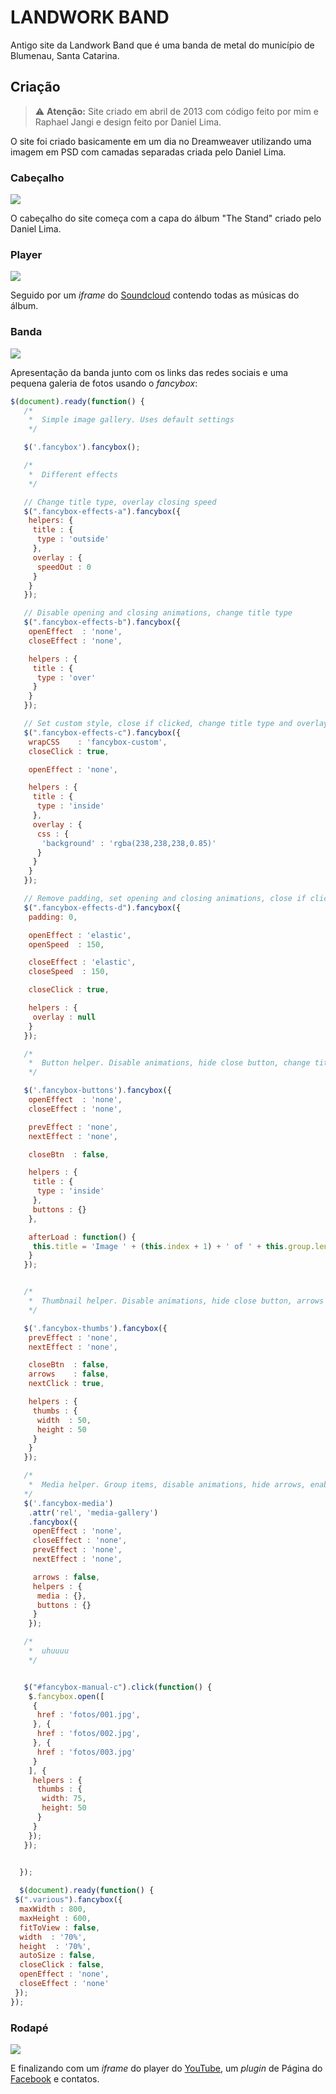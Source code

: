 # LANDWORK BAND

Antigo site da Landwork Band que é uma banda de metal do município de Blumenau, Santa Catarina.

## Criação

> ⚠️ **Atenção:** Site criado em abril de 2013 com código feito por mim e Raphael Jangi e design feito por Daniel Lima.

O site foi criado basicamente em um dia no Dreamweaver utilizando uma imagem em PSD com camadas separadas criada pelo Daniel Lima.

### Cabeçalho

![](img/top3.jpg)

O cabeçalho do site começa com a capa do álbum "The Stand" criado pelo Daniel Lima.

### Player

![](img/capturas/player.jpg)

Seguido por um *iframe* do [Soundcloud](https://soundcloud.com/landworkband/sets/landwork-the-stand) contendo todas as músicas do álbum.

### Banda

![](img/capturas/banda.jpg)

Apresentação da banda junto com os links das redes sociais e uma pequena galeria de fotos usando o *fancybox*:

```javascript
$(document).ready(function() {
   /*
    *  Simple image gallery. Uses default settings
    */

   $('.fancybox').fancybox();

   /*
    *  Different effects
    */

   // Change title type, overlay closing speed
   $(".fancybox-effects-a").fancybox({
    helpers: {
     title : {
      type : 'outside'
     },
     overlay : {
      speedOut : 0
     }
    }
   });

   // Disable opening and closing animations, change title type
   $(".fancybox-effects-b").fancybox({
    openEffect  : 'none',
    closeEffect : 'none',

    helpers : {
     title : {
      type : 'over'
     }
    }
   });

   // Set custom style, close if clicked, change title type and overlay color
   $(".fancybox-effects-c").fancybox({
    wrapCSS    : 'fancybox-custom',
    closeClick : true,

    openEffect : 'none',

    helpers : {
     title : {
      type : 'inside'
     },
     overlay : {
      css : {
       'background' : 'rgba(238,238,238,0.85)'
      }
     }
    }
   });

   // Remove padding, set opening and closing animations, close if clicked and disable overlay
   $(".fancybox-effects-d").fancybox({
    padding: 0,

    openEffect : 'elastic',
    openSpeed  : 150,

    closeEffect : 'elastic',
    closeSpeed  : 150,

    closeClick : true,

    helpers : {
     overlay : null
    }
   });

   /*
    *  Button helper. Disable animations, hide close button, change title type and content
    */

   $('.fancybox-buttons').fancybox({
    openEffect  : 'none',
    closeEffect : 'none',

    prevEffect : 'none',
    nextEffect : 'none',

    closeBtn  : false,

    helpers : {
     title : {
      type : 'inside'
     },
     buttons : {}
    },

    afterLoad : function() {
     this.title = 'Image ' + (this.index + 1) + ' of ' + this.group.length + (this.title ? ' - ' + this.title : '');
    }
   });


   /*
    *  Thumbnail helper. Disable animations, hide close button, arrows and slide to next gallery item if clicked
    */

   $('.fancybox-thumbs').fancybox({
    prevEffect : 'none',
    nextEffect : 'none',

    closeBtn  : false,
    arrows    : false,
    nextClick : true,

    helpers : {
     thumbs : {
      width  : 50,
      height : 50
     }
    }
   });

   /*
    *  Media helper. Group items, disable animations, hide arrows, enable media and button helpers.
   */
   $('.fancybox-media')
    .attr('rel', 'media-gallery')
    .fancybox({
     openEffect : 'none',
     closeEffect : 'none',
     prevEffect : 'none',
     nextEffect : 'none',

     arrows : false,
     helpers : {
      media : {},
      buttons : {}
     }
    });

   /*
    *  uhuuuu
    */


   $("#fancybox-manual-c").click(function() {
    $.fancybox.open([
     {
      href : 'fotos/001.jpg',
     }, {
      href : 'fotos/002.jpg',
     }, {
      href : 'fotos/003.jpg'
     }
    ], {
     helpers : {
      thumbs : {
       width: 75,
       height: 50
      }
     }
    });
   });


  });
  
  $(document).ready(function() {
 $(".various").fancybox({
  maxWidth : 800,
  maxHeight : 600,
  fitToView : false,
  width  : '70%',
  height  : '70%',
  autoSize : false,
  closeClick : false,
  openEffect : 'none',
  closeEffect : 'none'
 });
});
```

### Rodapé

![](img/capturas/rodape.jpg)

E finalizando com um *iframe* do player do [YouTube](https://youtu.be/Puq3FV5oCTc), um *plugin* de Página do [Facebook](https://www.facebook.com/LANDWORKBAND/) e contatos.
